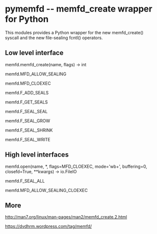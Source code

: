 pymemfd -- memfd_create wrapper for Python
==========================================

This modules provides a Python wrapper for the new memfd_create() syscall
and the new file-sealing fcntl() operators.

Low level interface
-------------------

memfd.memfd_create(name, flags) -> int

memfd.MFD_ALLOW_SEALING

memfd.MFD_CLOEXEC

memfd.F_ADD_SEALS

memfd.F_GET_SEALS

memfd.F_SEAL_SEAL

memfd.F_SEAL_GROW

memfd.F_SEAL_SHRINK

memfd.F_SEAL_WRITE


High level interfaces
---------------------

memfd.open(name, \*, flags=MFD_CLOEXEC, mode='wb+', buffering=0, closefd=True,
           \*\*kwargs) -> io.FileIO

memfd.F_SEAL_ALL

memfd.MFD_ALLOW_SEALING_CLOEXEC

More
----

http://man7.org/linux/man-pages/man2/memfd_create.2.html

https://dvdhrm.wordpress.com/tag/memfd/
